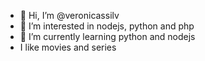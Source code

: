 - 👋 Hi, I’m @veronicassilv
- 👀 I’m interested in nodejs, python and php
- 🌱 I’m currently learning python and nodejs
- I like movies and series



<!---
veronicassilv/veronicassilv is a ✨ special ✨ repository because its `README.md` (this file) appears on your GitHub profile.
You can click the Preview link to take a look at your changes.
--->
